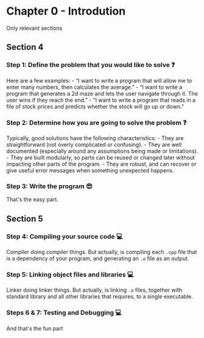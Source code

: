 # Chapter 0 - Introdution
Only relevant sections

## Section 4

### Step 1: Define the problem that you would like to solve :question:
Here are a few examples:
    - “I want to write a program that will allow me to enter many numbers, then calculates the average.”
    - “I want to write a program that generates a 2d maze and lets the user navigate through it. The user wins if they reach the end.”
    - “I want to write a program that reads in a file of stock prices and predicts whether the stock will go up or down.”

### Step 2: Determine how you are going to solve the problem :question:
Typically, good solutions have the following characteristics:
    - They are straightforward (not overly complicated or confusing).
    - They are well documented (especially around any assumptions being made or limitations).
    - They are built modularly, so parts can be reused or changed later without impacting other parts of the program.
    - They are robust, and can recover or give useful error messages when something unexpected happens.

### Step 3: Write the program :sunglasses:
That's the easy part.

## Section 5

### Step 4: Compiling your source code :computer:
Compiler doing compiler things. But actually, is compiling each `.cpp` file that is a dependency of your program, and generating an `.o` file as an output.

### Step 5: Linking object files and libraries :computer:
Linker doing linker things. But actually, is linking `.o` files, together with standard library and all other libraries that requires, to a single executable.

### Steps 6 & 7: Testing and Debugging :computer:
And that's the fun part


